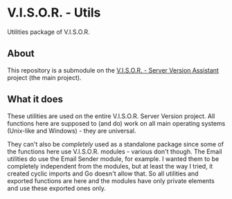 # V.I.S.O.R. - Utils
Utilities package of V.I.S.O.R.

## About
This repository is a submodule on the [V.I.S.O.R. - Server Version Assistant](https://github.com/Edw590/VISOR---Server-Version-Assistant) project (the main project).

## What it does
These utilities are used on the entire V.I.S.O.R. Server Version project. All functions here are supposed to (and do) work on all main operating systems (Unix-like and Windows) - they are universal.

They can't also be *completely* used as a standalone package since some of the functions here use V.I.S.O.R. modules - various don't though. The Email utilities do use the Email Sender module, for example. I wanted them to be completely independent from the modules, but at least the way I tried, it created cyclic imports and Go doesn't allow that. So all utilities and exported functions are here and the modules have only private elements and use these exported ones only.
